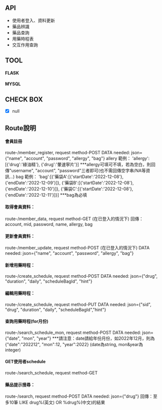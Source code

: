 ## API
* 使用者登入、資料更新
* 藥品辨識
* 藥品查詢
* 用藥時程表
* 交互作用查詢

## TOOL
#### FLASK
#### MYSQL

## CHECK BOX 
- [x] null

## Route說明

#### 會員註冊
route-/member_register, request method-POST 
DATA needed: json={"name", "account", "password", "allergy", "bag"}
allery 範例： 'allergy':[{'drug':'綠油精'}, {'drug':'暈速寧片'}]
***allergy可填可不填，若為空白，則回傳"username", "account", "password"三者即可(也不需回傳空字串/NA等資訊...)
bag 範例： 'bag':[{'藥袋A':[{'startDate':'2022-12-08'},{'endDate':'2022-12-09'}]}, {'藥袋B':[{'startDate':'2022-12-08'},{'endDate':'2022-12-10'}]}, {'藥袋C':[{'startDate':'2022-12-08'},{'endDate':'2022-12-11'}]}]
***bag為必填

#### 取得會員資料：
route-/member_data, request method-GET (在已登入的情況下)
回傳：account, mid, password, name, allergy, bag

#### 更新會員資料：
route-/member_update, request method-POST (在已登入的情況下)
DATA needed: json={"name", "account", "password", "allergy", "bag"}

#### 新增用藥時程：
route-/create_schedule, request method-POST
DATA needed: json={"drug", "duration", "daily", "scheduleBagId", "hint"}

#### 編輯用藥時程：
route-/create_schedule, request method-PUT
DATA needed: json={"sid", "drug", "duration", "daily", "scheduleBagId","hint"}

#### 查詢用藥時程(for月份)
route-/search_schedule_mon, request method-POST
DATA needed: json={"date", "mon", "year"}
***請注意：date請給年份月份，如2022年12月，則為{"date":"202212", "mon":12, "year":2022} (date為string, mon&year為integer)

#### GET使用者schedule
route-/search_schedule, request method-GET

#### 藥品提示搜尋：
route-/search, request method-POST
DATA needed: json={"drug"}
回傳：至多10筆 LIKE drug%(英文) OR %drug%(中文)的結果

